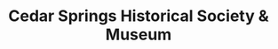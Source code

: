 ---
layout: repo
title: "Cedar Springs Historical Society & Museum"
id: 3947
permalink: repos/3947/
---
